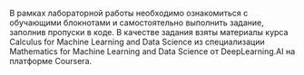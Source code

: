 В рамках лабораторной работы необходимо ознакомиться с обучающими блокнотами и самостоятельно выполнить задание, заполнив пропуски в коде.
В качестве задания взяты материалы курса Calculus for Machine Learning and Data Science из специализации Mathematics for Machine Learning and Data Science от DeepLearning.AI на платформе Coursera.
